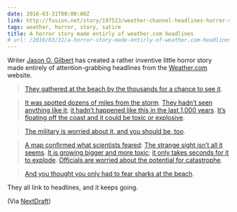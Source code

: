```yaml
---
date: 2016-03-31T00:00:00Z
link: http://fusion.net/story/197523/weather-channel-headlines-horror-story/
tags: weather, horror, story, satire
title: A horror story made entirly of weather.com headlines
# url: /2016/03/31/a-horror-story-made-entirly-of-weather.com-headlines/
---
```


Writer [Jason O. Gilbert](http://www.jasonogilbert.com/) has created a rather inventive little horror story made entirely of attention-grabbing headlines from the [Weather.com](https://weather.com/) website.

> [They gathered at the beach by the thousands for a chance to see it](http://www.weather.com/series/great-outdoors/video/annual-houston-sandcastle-competition-in-galveston-texas).


> [It was spotted dozens of miles from the storm](http://www.weather.com/news/weather/video/mammatus-clouds-found-north-of-storm-near-chicago). [They hadn’t seen anything like it](http://adstest.climate.weather.com/outlook/weather-news/news/articles/texas-dust-storm_2011-10-18); [it hadn’t happened like this in the last 1,000 years](http://www.weather.com/news/news/1934-drought-worst-millennium-dust-bowl-20141020). [It’s floating off the coast and it could be toxic or explosive](http://www.weather.com/science/space/news/spacex-falcon9-explosion-debris).


> [The military is worried about it, and you should be, too](http://weather.climate25.com/project/general-charles-h-jacoby-ret/).


> [A map confirmed what scientists feared](http://www.weather.com/science/environment/news/record-warm-year-2014-earth-0): [The strange sight isn’t all it seems](http://www.weather.com/news/news/why-is-moon-orange-over-midwest-and-southeast). [It is growing bigger and more toxic](http://www.weather.com/news/video/poison-ivy-growing-bigger-more-toxic); [it only takes seconds for it to explode](http://www.weather.com/science/space/news/space-shuttle-challenger-weather-role). [Officials are worried about the potential for catastrophe](http://www.weather.com/news/news/wildfire-season-2015).


> [And you thought you only had to fear sharks at the beach](http://www.weather.com/series/great-outdoors/video/fisherman-pulls-gator-out-of-beach-at-pawleys-island-south-carolina).

They all link to headlines, and it keeps going.

(Via [NextDraft](http://nextdraft.com/))